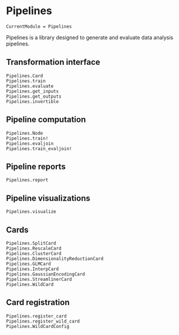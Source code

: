 # Pipelines

```@meta
CurrentModule = Pipelines
```

Pipelines is a library designed to generate and evaluate data analysis pipelines.

## Transformation interface

```@docs
Pipelines.Card
Pipelines.train
Pipelines.evaluate
Pipelines.get_inputs
Pipelines.get_outputs
Pipelines.invertible
```

## Pipeline computation

```@docs
Pipelines.Node
Pipelines.train!
Pipelines.evaljoin
Pipelines.train_evaljoin!
```

## Pipeline reports

```@docs
Pipelines.report
```

## Pipeline visualizations

```@docs
Pipelines.visualize
```

## Cards

```@docs
Pipelines.SplitCard
Pipelines.RescaleCard
Pipelines.ClusterCard
Pipelines.DimensionalityReductionCard
Pipelines.GLMCard
Pipelines.InterpCard
Pipelines.GaussianEncodingCard
Pipelines.StreamlinerCard
Pipelines.WildCard
```

## Card registration

```@docs
Pipelines.register_card
Pipelines.register_wild_card
Pipelines.WildCardConfig
```
